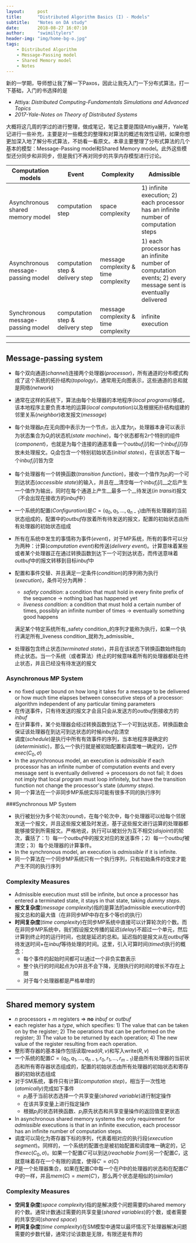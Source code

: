 ```yaml
---
layout:     post
title:      "Distributed Algorithm Basics (I) - Models"
subtitle:   "Notes on DA study"
date:       2018-08-27 16:07:10
author:     "swimiltylers"
header-img: "img/home-bg-o.jpg"
tags:
    - Distributed Algorithm
    - Message-Passing model
    - Shared Memory model
    - Notes
---
```


新的一学期，导师想让我了解一下Paxos，因此让我先入门一下分布式算法，打一下基础，入门的书选择的是

- Attiya: _Distributed Computing-Fundamentals Simulations and Advanced Topics_
- _2017-Yale-Notes on Theory of Distributed Systems_

大概将这几周的学过的进行整理，做成笔记，笔记主要是围绕Attiya展开，Yale笔记进行一些补充，主要是对一些概念的整理和对算法的概述有效性证明，如果你想更加深入地了解分布式算法，不妨看一看原文。本章主要整理了分布式算法的几个基本的模型：Message-Passing model和Shared Memory model。此外这些模型还分同步和非同步，但是我们不再对同步的共享内存模型进行讨论。

| Computation models                 | Event                            | Complexity                           | Admissible                                                   |
| ---------------------------------- | -------------------------------- | ------------------------------------ | ------------------------------------------------------------ |
| Asynchronous shared memory model   | computation step                 | space complexity                     | 1) infinite execution; 2) each processor has an infinite number of computation steps |
| Asynchronous message-passing model | computation step & delivery step | message complexity & time complexity | 1) each processor has an infinite number of computation events; 2) every message sent is eventually delivered |
| Synchronous message-passing model  | computation step & delivery step | message complexity & time complexity | infinite execution                                           |

---
## Message-passing system

- 每个双向通道(_channel_)连接两个处理器(_processor_)，所有通道的分布模式构成了这个系统的拓扑结构(_topology_)，通常用无向图表示，这些通道的总和就是网络(_network_)

- 通常在这样的系统下，算法由每个处理器的本地程序(_local programs_)够成，该本地程序主要负责本地的运算(_local computation_)以及根据拓扑结构组建的邻里关系(_neighbor_)收发报文(_message_)

- 每个处理器$p_i$在无向图中表示为一个节点，出入度为$r_i$，处理器本身可以表示为状态集合为$Q_i$的状态机(_state machine_)，每个状态都有$2r$个特别的组件(_component_)，也就是为每个连接的通道准备一个$outbuf_i[l]$和一个$inbuf_i[l]$存放未处理报文。$Q_i$会包含一个特别初始状态(_initial states_)，在该状态下每一个$inbuf_i[l]$皆为空

- 每个处理器有一个转换函数(_transition function_)，接收一个值作为$p_i$的一个可到达状态(_accessible state_)的输入，并且在__清空每一个$inbuf_i[l]$__之后产生一个值作为输出，同时在每个通道上产生__最多一个__待发送(_in transit_)报文（不会出现在接收方的$inbuf$中）

- 一个系统的配置(_Configuration_)是$C=\left(q_0,q_1,\dots,q_{n-1}\right)$由所有处理器的当前状态组成的，配置中的$outbuf$存放着所有待发送的报文，配置的初始状态由所有处理器的初始状态组成

- 所有在系统中发生的事情称为事件(_event_)，对于MP系统，所有的事件可以分为两种：计算(_computation event_)和传送(_delivery event_)。计算意味着某些或者某个处理器正在通过转换函数到达下一个可到达状态，而传送意味着$outbuf$中的报文转移到目标$inbuf$中

- 配置和事件交替、并且满足一定条件(_condition_)的序列称为执行(_execution_)，条件可分为两种：

  - _safety condition_: a condition that must hold in every finite prefix of the sequence $\rightarrow$ nothing bad has happened yet
  - _liveness condition_: a condition that must hold a certain number of times, possibly an infinite number of times $\rightarrow$ eventually something good happens

  满足某个特定系统所有_safety condition_的序列才能称为执行，如果一个执行满足所有_liveness condition_就称为_admissible_

- 处理器包含终止状态(_terminated state_)，并且在该状态下转换函数始终指向终止状态。当一个系统（或者算法）终止的时候意味着所有的处理器都处在终止状态，并且已经没有待发送的报文

### Asynchronous MP System

+ no fixed upper bound on how long it takes for a message to be delivered or how much time elapses between consecutive steps of a processor: algorithm independent of any particular timing parameters
+ 在传送事件，只有待发送的报文才会且只会从发送方的$outbuf$到接收方的$inbuf$
+ 在计算事件，某个处理器会经过转换函数到达下一个可到达状态，转换函数会保证该处理器在到达可到达状态的时候$inbuf$会清空
+ 调度(_schedule_)是执行中所有有效事件的序列，当本地程序是确定的(_deterministic_)，那么一个执行就是被初始配置和调度唯一确定的，记作$exec(C_0,\sigma)$
+ In the asynchronous model, an execution is _admissible_ if each processor has an infinite number of computation events and every message sent is eventually delivered $\rightarrow$ processors do not fail; It does not imply that local program must loop infinitely, but have the transition function not change the processor's state (_dummy steps_).
+ 同一个算法在一个非同步MP系统实际可能有很多不同的执行序列

###Synchronous MP System

+ 执行被划分为多个轮次(_round_)，在每个轮次中，每个处理器可以给每个邻居发送一个报文，并且这些报文被及时发送，基于这些报文进行运算的处理器都能够接受到所需报文。严格地说，执行可以被划分为互不相交(_disjoint_)的轮次，囊括了：1）每一个$outbuf$中的报文对应的发送事件；2）每一个$outbuf$被清空；3）每个处理器的计算事件。
+ In the synchronous model, an execution is _admissible_ if it is infinite.
+ 同一个算法在一个同步MP系统只有一个执行序列，只有初始条件的改变才能产生不同的执行序列

### Complexity Measures

+ Admissible execution must still be infinite, but once a processor has entered a terminated state, it stays in that state, taking _dummy steps_.
+ __报文复杂度__(_message complexity_)指的是算法的admissible execution中的报文总和的最大值（在非同步MP中存在多个等价的执行）
+ __时间复杂度__(_time complexity_)在同步MP系统中直接可以计算轮次的个数。而在非同步MP系统中，我们假设报文传播的延迟(_delay_)不超过一个单元，然后计算到终止时的运行时间，也就是延迟的总和。延迟指的是报文从在$outbuf$等待发送时间+在$inbuf$等待处理的时间。这里，引入可算时间(_timed_)执行的概念：
  + 每个事件的起始时间都可以通过一个非负实数表示
  + 整个执行的时间起点为0并且不会下降，无限执行的时间的增长不存在上限
  + 对于每个处理器都是严格单增的

---
## Shared memory system

+ $n$ processors + $m$ registers $\Rightarrow$ __no__ $inbuf$ or $outbuf$
+ each register has a _type_, which specifies: 1) The value that can be taken on by the register; 2) The operations that can be performed on the register; 3) The value to be returned by each operation; 4) The new value of the register resulting from each operation.
+ 整形寄存器的基本操作包括读取$\mathrm{read}\left(R,v\right)$和写入$\mathrm{write}\left(R,v\right)$
+ 一个系统的配置$C=\left(q_0,q_1,\dots,q_{n-1},r_0,r_1,\dots,r_{m-1}\right)$是由所有处理器的当前状态和所有寄存器状态组成的，配置的初始状态由所有处理器的初始状态和寄存器的初始状态组成
+ 对于SM系统，事件只有计算(_computation step_)，相当于一次性地(_atomically_)完成如下事件
  + $p_i$基于当前状态选择一个共享变量(_shared variable_)进行制定操作
  + 在该共享变量上进行指定操作
  + 根据$p_i$的状态转换函数、$p_i$原先状态和共享变量操作的返回值变更状态
+ In asynchronous shared memory systems the only requirement for _admissible_ executions is that in an infinite execution, each processor has an infinite number of computation steps.
+ 调度可以简化为寄存器下标的序列，代表着相对应的执行段(_execution segment_)。同样的，一个系统的配置也是被初始配置和调度唯一确定的，记作$exec(C_0,\sigma)$。如果一个配置$C'$可以到达(_reachable from_)另一个配置$C$，这就意味着存在一个有限的调度，使得$C'=\sigma(C)$
+ $P$是一个处理器集合，如果在配置$C$中每一个在$P$中的处理器的状态和在配置$C'$中的一样，并且$mem(C)=mem(C')$，那么两个状态是相似的(_similar_)

### Complexity Measures

+ __空间复杂度__(_space complexity_)指的是解决摸个问题需要的shared memory的个数。通常计数通过需要的共享变量(_shared variables_)的个数，或者需要的共享空间(_shared space_)
+ __时间复杂度__(_time complexity_)在SM模型中通常以最坏情况下处理器解决问题需要的步数代替，通常讨论该数是无限，有限还是有界的

